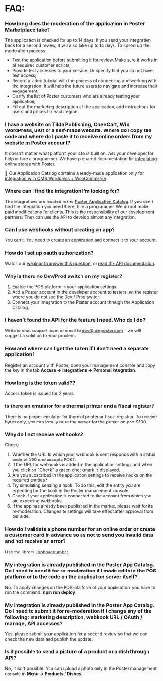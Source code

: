 # FAQ:

### How long does the moderation of the application in Poster Marketplace take?

The application is checked for up to 14 days. If you send your integration back for a second review, it will also take up to 14 days.
To speed up the moderation process:

- Test the application before submitting it for review. Make sure it works in all required customer scripts;
- Provide test accesses to your service. Or specify that you do not have test access;
- Record a video tutorial with the process of connecting and working with the integration. It will help the future users to navigate and increase their engagement;
- Clarify the list of Poster customers who are already testing your application;
- Fill out the marketing description of the application, add instructions for users and prices for each region.

### I have a website on Tilda Publishing, OpenCart, Wix, WordPress, uKit or a self-made website. Where do I copy the code and where do I paste it to receive online orders from my website in Poster account?

It doesn’t matter what platform your site is built on. Ask your developer for help or hire a programmer.
We have prepared documentation for [integrating online stores with Poster](/en/docs/v3/market/guidelines/e-commerce).

🔑 Our Application Catalog contains a ready-made application only for [integration with CMS Wordpress + WooCommerce](https://joinposter.com/applications/wordpress).

### Where can I find the integration I’m looking for?

The integrations are located in the [Poster Application Catalog](https://joinposter.com/applications). If you don't find the integration you need there, hire a programmer. We do not make paid modifications for clients. This is the responsibility of our development partners. They can use the API to develop almost any integration.

### Can I use webhooks without creating an app?

You can’t. You need to create an application and connect it to your account.

### How do I set up oauth authorization?

Watch our [webinar to answer this question](https://www.youtube.com/watch?v=CydO5tapXiY&feature=youtu.be&t=397), or [read the API documentation](/en/docs/v3/start/authApi).

### Why is there no Dev/Prod switch on my register?

1. Enable the POS platform in your application settings.
2. Add a Poster account in the developer account to testers, on the register where you do not see the Dev / Prod switch.
3. Connect your integration to the Poster account through the Application Catalog.

### I haven’t found the API for the feature I need. Who do I do?

Write to chat support team or email to <a href="mailto:dev@joinposter.com">dev@joinposter.com</a> - we will suggest a solution to your problem.

### How and where can I get the token if I don’t need a separate application?

Register an account with Poster, open your management console and copy the key in the tab **Access → Integrations → Personal integration**.

### How long is the token valid??

Access token is issued for 2 years

### Is there an emulator for a thermal printer and a fiscal register?

There is no proper emulator for thermal printer or fiscal registrar. To receive bytes only, you can locally raise the server for the printer on port 9100.

### Why do I not receive webhooks?

Check:
1. Whether the URL to which your webhook is sent responds with a status code of 200 and accepts POST.
2. If the URL for webhooks is added in the application settings and when you click on "Check" a green checkmark is displayed.
3. Are you subscribed in the application settings to receive hooks on the required entities?
4. Try simulating sending a hook. To do this, edit the entity you are expecting for the hook in the Poster management console.
5. Check if your application is connected to the account from which you are expecting webhooks.
6. If the app has already been published in the market, please wait for its re-moderation. Changes to settings will take effect after approval from our side.

### How do I validate a phone number for an online order or create a customer card in advance so as not to send you invalid data and not receive an error?

Use the library [libphonenumber](https://github.com/giggsey/libphonenumber-for-php)

### My integration is already published in the Poster App Catalog. Do I need to send it for re-moderation if I made edits in the POS platform or to the code on the application server itself?

No. To apply changes on the POS-platform of your application, you have to run the command: **npm run deploy**.

### My integration is already published in the Poster App Catalog. Do I need to submit it for re-moderation if I change any of the following: marketing description, webhook URL / OAuth / manage, API accesses?

Yes, please submit your application for a second review so that we can check the new data and publish the update.

### Is it possible to send a picture of a product or a dish through API?

No, it isn't possible. You can upload a photo only in the Poster management console in **Menu → Products / Dishes**.
